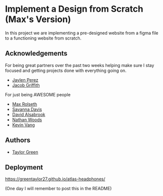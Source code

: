 # Implement a Design from Scratch (Max's Version)

In this project we are implementing a pre-designed website from a figma file to a functioning website from scratch.
## Acknowledgements
For being great partners over the past two weeks helping make sure I stay focused and getting projects done with everything going on.

 - [Jaylen Perez](https://atlasschoolstudents.slack.com/team/U06BUKNR3QV)
 - [Jacob Griffith](https://atlasschoolstudents.slack.com/team/U06CLB5RLEL)

For just being AWESOME people

 - [Max Rolseth](https://atlasschoolstudents.slack.com/team/U06Q25WG5TP)
 - [Savanna Davis](https://github.com/chdrchz)
 - [David Alsabrook](https://github.com/DAlsabrook)
 - [Nathan Woods](https://github.com/natewood2)
 - [Kevin Vang](https://github.com/KVang2)
## Authors

- [Taylor Green](https://www.github.com/Greentaylor27)


## Deployment

https://greentaylor27.github.io/atlas-headphones/

(One day I will remember to post this in the README)
